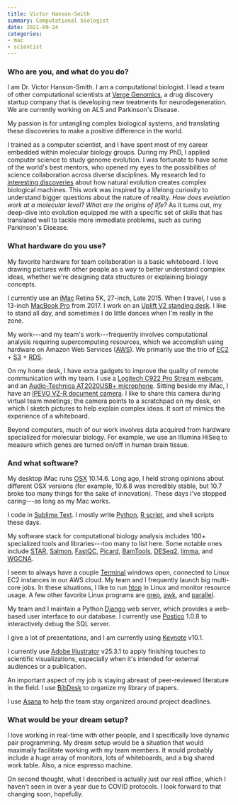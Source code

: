 ```yaml
---
title: Victor Hanson-Smith
summary: Computational biologist
date: 2021-09-24
categories:
- mac
- scientist 
---
```


### Who are you, and what do you do?

I am Dr. Victor Hanson-Smith. I am a computational biologist. I lead a team of other computational scientists at [Verge Genomics](https://www.vergegenomics.com/ "A drug discovery company."), a drug discovery startup company that is developing new treatments for neurodegeneration. We are currently working on ALS and Parkinson's Disease.
 
My passion is for untangling complex biological systems, and translating these discoveries to make a positive difference in the world.
 
I trained as a computer scientist, and I have spent most of my career embedded within molecular biology groups. During my PhD, I applied computer science to study genome evolution. I was fortunate to have some of the world's best mentors, who opened my eyes to the possibilities of science collaboration across diverse disciplines. My research led to [interesting discoveries](https://www.nature.com/articles/nature10724?proof=t "Victor and co's paper on molecular machines.") about how natural evolution creates complex biological machines. This work was inspired by a lifelong curiosity to understand bigger questions about the nature of reality. _How does evolution work at a molecular level? What are the origins of life?_ As it turns out, my deep-dive into evolution equipped me with a specific set of skills that has translated well to tackle more immediate problems, such as curing Parkinson's Disease.

### What hardware do you use?

My favorite hardware for team collaboration is a basic whiteboard. I love drawing pictures with other people as a way to better understand complex ideas, whether we're designing data structures or explaining biology concepts.
 
I currently use an [iMac][] Retina 5K, 27-inch, Late 2015. When I travel, I use a 13-inch [MacBook Pro][macbook-pro] from 2017. I work on an [Uplift V2 standing desk][v2]. I like to stand all day, and sometimes I do little dances when I'm really in the zone.
 
My work---and my team's work---frequently involves computational analysis requiring supercomputing resources, which we accomplish using hardware on Amazon Web Services ([AWS][]). We primarily use the trio of [EC2][] + [S3][] + [RDS][].
 
On my home desk, I have extra gadgets to improve the quality of remote communication with my team. I use a [Logitech C922 Pro Stream webcam][c922-pro-stream-webcam], and an [Audio-Technica AT2020USB+ microphone][at2020usb-plus]. Sitting beside my iMac, I have an [IPEVO VZ-R document camera][vz-r]. I like to share this camera during virtual team meetings; the camera points to a scratchpad on my desk, on which I sketch pictures to help explain complex ideas. It sort of mimics the experience of a whiteboard.
 
Beyond computers, much of our work involves data acquired from hardware specialized for molecular biology. For example, we use an Illumina HiSeq to measure which genes are turned on/off in human brain tissue.

### And what software?

My desktop iMac runs [OSX][macos] 10.14.6. Long ago, I held strong opinions about different OSX versions (for example, 10.6.8 was incredibly stable, but 10.7 broke too many things for the sake of innovation). These days I've stopped caring---as long as my Mac works.
 
I code in [Sublime Text][sublime-text]. I mostly write [Python][], [R script][r], and shell scripts these days.
 
My software stack for computational biology analysis includes 100+ specialized tools and libraries---too many to list here. Some notable ones include [STAR][], [Salmon][], [FastQC][], [Picard][], [BamTools][], [DESeq2][], [limma][], and [WGCNA][].
 
I seem to always have a couple [Terminal][] windows open, connected to Linux EC2 instances in our AWS cloud. My team and I frequently launch big multi-core jobs. In these situations, I like to run [htop][] in Linux and monitor resource usage. A few other favorite Linux programs are [grep][], [awk][], and [parallel][].
 
My team and I maintain a Python [Django][] web server, which provides a web-based user interface to our database. I currently use [Postico][] 1.0.8 to interactively debug the SQL server.
 
I give a lot of presentations, and I am currently using [Keynote][] v10.1.
 
I currently use [Adobe Illustrator][illustrator] v25.3.1 to apply finishing touches to scientific visualizations, especially when it's intended for external audiences or a publication.
 
An important aspect of my job is staying abreast of peer-reviewed literature in the field. I use [BibDesk][] to organize my library of papers.
 
I use [Asana][] to help the team stay organized around project deadlines.

### What would be your dream setup?

I love working in real-time with other people, and I specifically love dynamic pair programming. My dream setup would be a situation that would maximally facilitate working with my team members. It would probably include a huge array of monitors, lots of whiteboards, and a big shared work table. Also, a nice espresso machine. 
 
On second thought, what I described is actually just our real office, which I haven't seen in over a year due to COVID protocols. I look forward to that changing soon, hopefully.

[asana]: https://asana.com/ "A project management service."
[at2020usb-plus]: https://www.audio-technica.com/cms/wired_mics/5879a6ca22e5aa7e/index.html "A USB condenser microphone."
[awk]: https://en.wikipedia.org/wiki/AWK "Data formatting language/software."
[aws]: https://aws.amazon.com/ "Amazon's web service platforms."
[bamtools]: https://github.com/pezmaster31/bamtools "Software for working with BAM files."
[bibdesk]: http://bibdesk.sourceforge.net/ "A bibliography manager for Mac OS X."
[c922-pro-stream-webcam]: https://www.logitech.com/en-us/product/c922-pro-stream-webcam#specification-tabular "A webcam."
[deseq2]: https://bioconductor.org/packages/release/bioc/html/DESeq2.html "An R package for working with differential gene expression analysis."
[django]: https://www.djangoproject.com/ "A Python-based web framework."
[ec2]: https://aws.amazon.com/ec2/ "A web service for virtualised processing."
[fastqc]: https://www.bioinformatics.babraham.ac.uk/projects/fastqc/ "Software to run quality control checks on sequence data."
[grep]: http://www.gnu.org/software/grep/ "A command-line tool for pattern matching in files."
[htop]: http://hisham.hm/htop/ "A command-line process viewer."
[illustrator]: https://www.adobe.com/products/illustrator.html "A vector graphics editor."
[imac]: https://www.apple.com/imac/ "An all-in-one computer."
[keynote]: https://www.apple.com/keynote/ "Presentation software for the Mac."
[limma]: https://bioconductor.org/packages/release/bioc/html/limma.html "An R package for working with microarray data."
[macbook-pro]: https://www.apple.com/macbook-pro/ "A laptop."
[macos]: https://en.wikipedia.org/wiki/MacOS "An operating system for Mac hardware."
[parallel]: http://www.gnu.org/software/parallel/ "A command-line tool for executing multiple processes across one or more computers."
[picard]: https://github.com/broadinstitute/picard "Software for working with HTS data."
[postico]: https://eggerapps.at/postico/ "A PostreSQL client for the Mac."
[python]: https://www.python.org/ "An interpreted scripting language."
[r]: http://www.r-project.org/ "Software for statistical computing and graphics."
[rds]: https://aws.amazon.com/rds/ "A relational database service."
[s3]: https://aws.amazon.com/s3/ "Cloud-based Internet storage magic."
[salmon]: https://github.com/COMBINE-lab/salmon "Software to create quantification estimates from RNA-seq data."
[star]: https://github.com/alexdobin/STAR "An RNA-seq aligner."
[sublime-text]: http://www.sublimetext.com/ "A coder's text editor."
[terminal]: https://en.wikipedia.org/wiki/Terminal_(OS_X) "A console application included with Mac OS X."
[v2]: https://www.upliftdesk.com/uplift-v2-standing-desk-v2-or-v2-commercial/ "A standing desk."
[vz-r]: https://www.ipevo.com/products/vz-r "A document and book scanner."
[wgcna]: https://bmcbioinformatics.biomedcentral.com/articles/10.1186/1471-2105-9-559 "An R package for weighted correlation network analysis."
